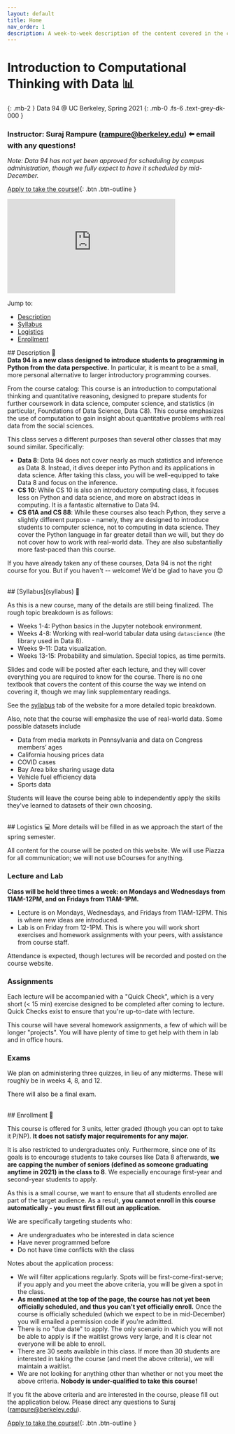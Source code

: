 ```yaml
---
layout: default
title: Home
nav_order: 1
description: A week-to-week description of the content covered in the course.
---
```


# Introduction to Computational Thinking with Data 📊
{: .mb-2 }
Data 94 @ UC Berkeley, Spring 2021
{: .mb-0 .fs-6 .text-grey-dk-000 }

### Instructor: Suraj Rampure (<a>rampure@berkeley.edu</a>) ⬅️ email with any questions!

*Note: Data 94 has not yet been approved for scheduling by campus administration, though we fully expect to have it scheduled by mid-December.*

[Apply to take the course!](http://tinyurl.com/applydata94){: .btn .btn-outline }

<iframe width="384" height="216" src="https://youtube.com/embed/E8qg3MvlKuE" frameborder="0" allow="accelerometer; autoplay; encrypted-media; gyroscope; picture-in-picture" allowfullscreen></iframe>

Jump to:
- [Description](#description)
- [Syllabus](#syllabus)
- [Logistics](#logistics)
- [Enrollment](#enrollment)

<a name = 'description'>
## Description 📝

<div class="announcement">
  <div class="announcement-body">
  <b>Data 94 is a new class designed to introduce students to programming in Python from the data perspective.</b> In particular, it is meant to be a small, more personal alternative to larger introductory programming courses.
  </div>
</div>

From the course catalog: This course is an introduction to computational thinking and quantitative reasoning, designed to prepare students for further coursework in data science, computer science, and statistics (in particular, Foundations of Data Science, Data C8). This course emphasizes the use of computation to gain insight about quantitative problems with real data from the social sciences.

This class serves a different purposes than several other classes that may sound similar. Specifically:
- **Data 8**: Data 94 does not cover nearly as much statistics and inference as Data 8. Instead, it dives deeper into Python and its applications in data science. After taking this class, you will be well-equipped to take Data 8 and focus on the inference.
- **CS 10**: While CS 10 is also an introductory computing class, it focuses less on Python and data science, and more on abstract ideas in computing. It is a fantastic alternative to Data 94.
- **CS 61A and CS 88**: While these courses also teach Python, they serve a slightly different purpose - namely, they are designed to introduce students to computer science, not to computing in data science. They cover the Python language in far greater detail than we will, but they do not cover how to work with real-world data. They are also substantially more fast-paced than this course.

If you have already taken any of these courses, Data 94 is not the right course for you. But if you haven't -- welcome! We'd be glad to have you 😊

<br>

<a name = 'syllabus'>
## [Syllabus](syllabus) 📕

As this is a new course, many of the details are still being finalized. The rough topic breakdown is as follows:

- Weeks 1-4: Python basics in the Jupyter notebook environment.
- Weeks 4-8: Working with real-world tabular data using `datascience` (the library used in Data 8).
- Weeks 9-11: Data visualization.
- Weeks 13-15: Probability and simulation. Special topics, as time permits.

Slides and code will be posted after each lecture, and they will cover everything you are required to know for the course. There is no one textbook that covers the content of this course the way we intend on covering it, though we may link supplementary readings.

See the [syllabus](syllabus) tab of the website for a more detailed topic breakdown.

Also, note that the course will emphasize the use of real-world data. Some possible datasets include
- Data from media markets in Pennsylvania and data on Congress members’ ages
- California housing prices data
- COVID cases
- Bay Area bike sharing usage data
- Vehicle fuel efficiency data
- Sports data

Students will leave the course being able to independently apply the skills they've learned to datasets of their own choosing.

<br>

<a name = 'logistics'>
## Logistics 💻
More details will be filled in as we approach the start of the spring semester.

All content for the course will be posted on this website. We will use Piazza for all communication; we will not use bCourses for anything.

### Lecture and Lab
**Class will be held three times a week: on Mondays and Wednesdays from 11AM-12PM, and on Fridays from 11AM-1PM.**
- Lecture is on Mondays, Wednesdays, and Fridays from 11AM-12PM. This is where new ideas are introduced.
- Lab is on Friday from 12-1PM. This is where you will work short exercises and homework assignments with your peers, with assistance from course staff.

Attendance is expected, though lectures will be recorded and posted on the course website.

### Assignments
Each lecture will be accompanied with a "Quick Check", which is a very short (< 15 min) exercise designed to be completed after coming to lecture. Quick Checks exist to ensure that you're up-to-date with lecture.

This course will have several homework assignments, a few of which will be longer "projects". You will have plenty of time to get help with them in lab and in office hours.

### Exams
We plan on administering three quizzes, in lieu of any midterms. These will roughly be in weeks 4, 8, and 12.

There will also be a final exam.

<br>

<a name = 'enrollment'>
## Enrollment 👋

This course is offered for 3 units, letter graded (though you can opt to take it P/NP). **It does not satisfy major requirements for any major.**

It is also restricted to undergraduates only. Furthermore, since one of its goals is to encourage students to take courses like Data 8 afterwards, **we are capping the number of seniors (defined as someone graduating anytime in 2021) in the class to 8**. We especially encourage first-year and second-year students to apply.

As this is a small course, we want to ensure that all students enrolled are part of the target audience. As a result, **you cannot enroll in this course automatically - you must first fill out an application.**

We are specifically targeting students who:
- Are undergraduates who be interested in data science
- Have never programmed before
- Do not have time conflicts with the class

Notes about the application process:
- We will filter applications regularly. Spots will be first-come-first-serve; if you apply and you meet the above criteria, you will be given a spot in the class.
- **As mentioned at the top of the page, the course has not yet been officially scheduled, and thus you can't yet officially enroll.** Once the course is officially scheduled (which we expect to be in mid-December) you will emailed a permission code if you're admitted.
- There is no "due date" to apply. The only scenario in which you will not be able to apply is if the waitlist grows very large, and it is clear not everyone will be able to enroll.
- There are 30 seats available in this class. If more than 30 students are interested in taking the course (and meet the above criteria), we will maintain a waitlist.
- We are not looking for anything other than whether or not you meet the above criteria. **Nobody is under-qualified to take this course!**

If you fit the above criteria and are interested in the course, please fill out the application below. Please direct any questions to Suraj (rampure@berkeley.edu).

[Apply to take the course!](http://tinyurl.com/applydata94){: .btn .btn-outline }

<br>
